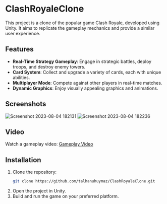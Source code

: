 # ClashRoyaleClone

This project is a clone of the popular game Clash Royale, developed using Unity. It aims to replicate the gameplay mechanics and provide a similar user experience.

## Features

- **Real-Time Strategy Gameplay**: Engage in strategic battles, deploy troops, and destroy enemy towers.
- **Card System**: Collect and upgrade a variety of cards, each with unique abilities.
- **Multiplayer Mode**: Compete against other players in real-time matches.
- **Dynamic Graphics**: Enjoy visually appealing graphics and animations.

## Screenshots

![Screenshot 2023-08-04 182131](https://github.com/talhanuhuymaz/ClashRoyaleClone/assets/41086768/2e58f49e-0994-4403-9e58-09802bbb6b7c)
![Screenshot 2023-08-04 182236](https://github.com/talhanuhuymaz/ClashRoyaleClone/assets/41086768/38328ba2-d555-4fe6-a90e-62209a328ba4)

## Video

Watch a gameplay video:
[Gameplay Video](https://github.com/talhanuhuymaz/ClashRoyaleClone/assets/41086768/a2ef1ebe-551d-4d2f-a7ef-2530b08ef396)

## Installation

1. Clone the repository:
    ```sh
    git clone https://github.com/talhanuhuymaz/ClashRoyaleClone.git
    ```
2. Open the project in Unity.
3. Build and run the game on your preferred platform.

